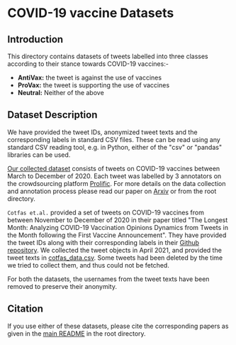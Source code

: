 # COVID-19 vaccine Datasets

## Introduction
This directory contains datasets of tweets labelled into three classes according to their stance towards COVID-19 vaccines:- 
- **AntiVax:** the tweet is against the use of vaccines
- **ProVax:** the tweet is supporting the use of vaccines
- **Neutral:** Neither of the above


## Dataset Description
We have provided the tweet IDs, anonymized tweet texts and the corresponding labels in standard CSV files. These can be read using any standard CSV reading tool, e.g. in Python, either of the "csv" or "pandas" libraries can be used.

[Our collected dataset](our_data.csv) consists of tweets on COVID-19 vaccines between March to December of 2020. Each tweet was labelled by 3 annotators on the crowdsourcing platform [Prolific](https://prolific.co "Prolific"). 
For more details on the data collection and annotation process please read our paper on [Arxiv](https://arxiv.org/abs/2111.10667 "Paper on Arxiv") or from the root directory.

`Cotfas et.al.` provided a set of tweets on COVID-19 vaccines from between November to December of 2020 in their paper titled "The Longest Month: Analyzing COVID-19 Vaccination Opinions Dynamics from Tweets in the Month following the First Vaccine Announcement". 
They have provided the tweet IDs along with their corresponding labels in their [Github repository](https://github.com/liviucotfas/covid-19-vaccination-hesitancy "Cotfas Github repository").
We collected the tweet objects in April 2021, and provided the tweet texts in [cotfas_data.csv](cotfas_data.csv). Some tweets had been deleted by the time we tried to collect them, and thus could not be fetched.


For both the datasets, the usernames from the tweet texts have been removed to preserve their anonymity.


## Citation
If you use either of these datasets, please cite the corresponding papers as given in the [main README](/README.md) in the root directory.
